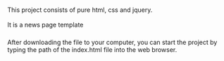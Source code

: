 
###

<p align="left">This project consists of pure html, css and jquery.<br><br>It is a news page template</p>

###

<p align="left">After downloading the file to your computer, you can start the project by typing the path of the index.html file into the web browser.</p>

###
